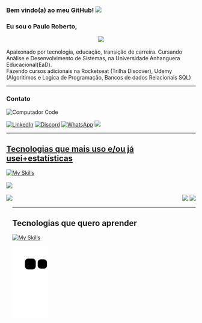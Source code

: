 <div>
 <h3 align="left">
     Bem vindo(a) ao meu GitHub!
    <img src="https://media.giphy.com/media/hvRJCLFzcasrR4ia7z/giphy.gif" width="28">
 </h3>

### Eu sou o Paulo Roberto,
<p align="center">
      <a href="https://github.com/DenverCoder1/readme-typing-svg"><img src="https://readme-typing-svg.herokuapp.com/?lines=Desenvolvedor%20Front-End%20Jr!;Sempre%20Aprendendo%20coisas%20novas!&font=Fira%20Code&center=true&width=440&height=45&color=f75c7e&vCenter=true&size=22"></a>
    </p>
Apaixonado por tecnologia, educação, transição de carreira.
Cursando Análise e Desenvolvimento de Sistemas, na Universidade Anhanguera Educacional(EaD).<br/>
Fazendo cursos adicionais na Rocketseat (Trilha Discover), Udemy (Algoritimos e Logica de Programação, Bancos de dados Relacionais SQL)


 
 ---
 

 ### Contato 
 
 <p><img src="https://raw.githubusercontent.com/MicaelliMedeiros/micaellimedeiros/master/image/computer-illustration.png" min-width="150px" max-width="150px" width="150px" position="center" alt="Computador Code"></p>
 

[![LinkedIn](https://img.shields.io/badge/LinkedIn-0077B5?style=for-the-badge&logo=linkedin&logoColor=white)](https://www.linkedin.com/in/paulo-roberto-da-silva-099275231/)
[![Discord](https://img.shields.io/badge/Discord-7289DA?style=for-the-badge&logo=discord&logoColor=white)](https://discord.com/channels/@mePaulod44#1956/)
[![WhatsApp](https://img.shields.io/badge/WhatsApp-25D366?style=for-the-badge&logo=whatsapp&logoColor=white)](https://wa.me/5519983382067)
<a href = "mailto:probertos717@gmail.com"><img src="https://img.shields.io/badge/Gmail-D14836?style=for-the-badge&logo=gmail&logoColor=white" target="_blank">
 
 ---
 
 ## Tecnologias que mais uso e/ou já usei+estatísticas
 
 [![My Skills](https://skillicons.dev/icons?i=vscode,html,css,js,git,github,figma,vercel)](https://skillicons.dev)

<img align="center" src="https://activity-graph.herokuapp.com/graph?username=Prdsilva80&theme=tokyo-night&hide_border=true">
<br><br>
<img align="left" height="250px" src="https://github-readme-stats.vercel.app/api/top-langs/?username=Prdsilva80&langs_count=8&theme=tokyonight&hide_border=true">
<div align="right">
<img height="160px" src="https://github-readme-stats.vercel.app/api?username=Prdsilva80&show_icons=true&custom_title=Prdsilva80's%20Github%20Stats&theme=tokyonight&hide_border=true">
<img height="160px" src="https://github-readme-streak-stats.herokuapp.com/?user=Prdsilva80&theme=tokyonight&hide_border=true">
</div>
  
  
  ---

  ## Tecnologias que quero aprender
  
  [![My Skills](https://skillicons.dev/icons?i=ts,react,nodejs,tailwind,bootstrap,mysql,angular,vite,vue,nextjs,c,cs,cpp,py,windicss,java&perline=4)](https://skillicons.dev)
  
  ![Snake animation](https://github.com/Prdsilva80/Prdsilva80/blob/output/github-contribution-grid-snake.svg)
</div><br/>
